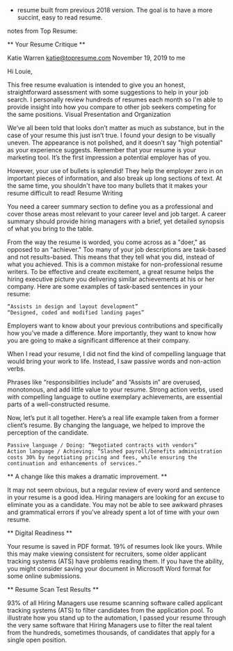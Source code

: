 * resume built from previous 2018 version. The goal is to have a more succint, easy to read resume. 

notes from Top Resume:


** Your Resume Critique **

Katie Warren <katie@topresume.com> November 19, 2019 to me

Hi Louie,

This free resume evaluation is intended to give you an honest, straightforward assessment with some suggestions to help in your job search. I personally review hundreds of resumes each month so I'm able to provide insight into how you compare to other job seekers competing for the same positions.
Visual Presentation and Organization

We’ve all been told that looks don’t matter as much as substance, but in the case of your resume this just isn’t true. I found your design to be visually uneven. The appearance is not polished, and it doesn’t say "high potential" as your experience suggests. Remember that your resume is your marketing tool. It’s the first impression a potential employer has of you.

However, your use of bullets is splendid! They help the employer zero in on important pieces of information, and also break up long sections of text. At the same time, you shouldn't have too many bullets that it makes your resume difficult to read!
Resume Writing

You need a career summary section to define you as a professional and cover those areas most relevant to your career level and job target. A career summary should provide hiring managers with a brief, yet detailed synopsis of what you bring to the table.

From the way the resume is worded, you come across as a "doer," as opposed to an "achiever." Too many of your job descriptions are task-based and not results-based. This means that they tell what you did, instead of what you achieved. This is a common mistake for non-professional resume writers. To be effective and create excitement, a great resume helps the hiring executive picture you delivering similar achievements at his or her company. Here are some examples of task-based sentences in your resume:

    “Assists in design and layout development”
    “Designed, coded and modified landing pages”

Employers want to know about your previous contributions and specifically how you’ve made a difference. More importantly, they want to know how you are going to make a significant difference at their company.

When I read your resume, I did not find the kind of compelling language that would bring your work to life. Instead, I saw passive words and non-action verbs.

Phrases like “responsibilities include” and “Assists in” are overused, monotonous, and add little value to your resume. Strong action verbs, used with compelling language to outline exemplary achievements, are essential parts of a well-constructed resume.

Now, let’s put it all together. Here’s a real life example taken from a former client’s resume. By changing the language, we helped to improve the perception of the candidate.

    Passive language / Doing: “Negotiated contracts with vendors”
    Action language / Achieving: “Slashed payroll/benefits administration costs 30% by negotiating pricing and fees, while ensuring the continuation and enhancements of services.”

** A change like this makes a dramatic improvement. **

It may not seem obvious, but a regular review of every word and sentence in your resume is a good idea. Hiring managers are looking for an excuse to eliminate you as a candidate. You may not be able to see awkward phrases and grammatical errors if you've already spent a lot of time with your own resume.

** Digital Readiness **

Your resume is saved in PDF format. 19% of resumes look like yours. While this may make viewing consistent for recruiters, some older applicant tracking systems (ATS) have problems reading them. If you have the ability, you might consider saving your document in Microsoft Word format for some online submissions.

** Resume Scan Test Results **

93% of all Hiring Managers use resume scanning software called applicant tracking systems (ATS) to filter candidates from the application pool. To illustrate how you stand up to the automation, I passed your resume through the very same software that Hiring Managers use to filter the real talent from the hundreds, sometimes thousands, of candidates that apply for a single open position. 


